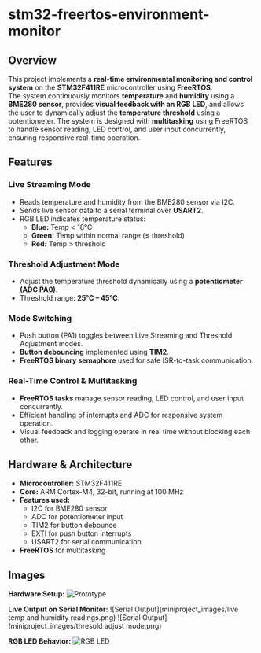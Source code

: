 # stm32-freertos-environment-monitor
## Overview
This project implements a **real-time environmental monitoring and control system** on the **STM32F411RE** microcontroller using **FreeRTOS**.  
The system continuously monitors **temperature** and **humidity** using a **BME280 sensor**, provides **visual feedback with an RGB LED**, and allows the user to dynamically adjust the **temperature threshold** using a potentiometer.
The system is designed with **multitasking** using FreeRTOS to handle sensor reading, LED control, and user input concurrently, ensuring responsive real-time operation.

## Features

### Live Streaming Mode
- Reads temperature and humidity from the BME280 sensor via I2C.
- Sends live sensor data to a serial terminal over **USART2**.
- RGB LED indicates temperature status:
  - **Blue:** Temp < 18°C
  - **Green:** Temp within normal range (≤ threshold)
  - **Red:** Temp > threshold

### Threshold Adjustment Mode
- Adjust the temperature threshold dynamically using a **potentiometer (ADC PA0)**.
- Threshold range: **25°C – 45°C**.

### Mode Switching
- Push button (PA1) toggles between Live Streaming and Threshold Adjustment modes.
- **Button debouncing** implemented using **TIM2**.
- **FreeRTOS binary semaphore** used for safe ISR-to-task communication.

### Real-Time Control & Multitasking
- **FreeRTOS tasks** manage sensor reading, LED control, and user input concurrently.
- Efficient handling of interrupts and ADC for responsive system operation.
- Visual feedback and logging operate in real time without blocking each other.

## Hardware & Architecture
- **Microcontroller:** STM32F411RE
- **Core:** ARM Cortex-M4, 32-bit, running at 100 MHz
- **Features used:**
  - I2C for BME280 sensor
  - ADC for potentiometer input
  - TIM2 for button debounce
  - EXTI for push button interrupts
  - USART2 for serial communication
- **FreeRTOS** for multitasking

## Images

**Hardware Setup:**
![Prototype](miniproject_images/hardware.jpg)

**Live Output on Serial Monitor:**
![Serial Output](miniproject_images/live temp and humidity readings.png)
![Serial Output](miniproject_images/thresold adjust mode.png)

**RGB LED Behavior:**
![RGB LED](miniproject_images/rgb_demo.jpg)


